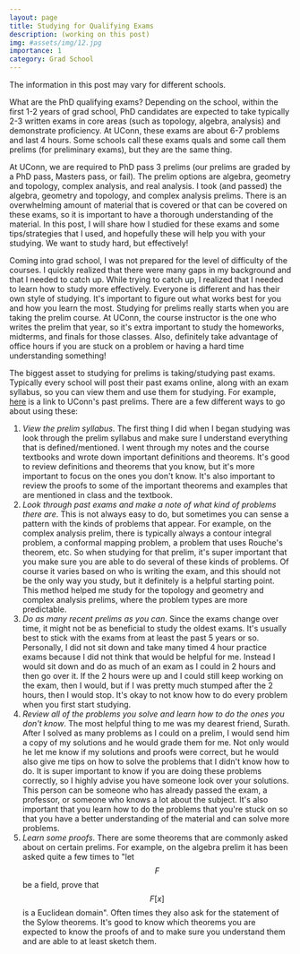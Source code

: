 ```yaml
---
layout: page
title: Studying for Qualifying Exams
description: (working on this post)
img: #assets/img/12.jpg
importance: 1
category: Grad School
---
```


The information in this post may vary for different schools. 

What are the PhD qualifying exams? Depending on the school, within the first 1-2 years of grad school, PhD candidates are expected to take typically 2-3 written exams in core areas (such as topology, algebra, analysis) and demonstrate proficiency. At UConn, these exams are about 6-7 problems and last 4 hours. Some schools call these exams quals and some call them prelims (for preliminary exams), but they are the same thing. 

At UConn, we are required to PhD pass 3 prelims (our prelims are graded by a PhD pass, Masters pass, or fail). The prelim options are algebra, geometry and topology, complex analysis, and real analysis. I took (and passed) the algebra, geometry and topology, and complex analysis prelims. There is an overwhelming amount of material that is covered or that can be covered on these exams, so it is important to have a thorough understanding of the material. In this post, I will share how I studied for these exams and some tips/strategies that I used, and hopefully these will help you with your studying. We want to study hard, but effectively!  

Coming into grad school, I was not prepared for the level of difficulty of the courses. I quickly realized that there were many gaps in my background and that I needed to catch up. While trying to catch up, I realized that I needed to learn how to study more effectively. Everyone is different and has their own style of studying. It's important to figure out what works best for you and how you learn the most. Studying for prelims really starts when you are taking the prelim course. At UConn, the course instructor is the one who writes the prelim that year, so it's extra important to study the homeworks, midterms, and finals for those classes. Also, definitely take advantage of office hours if you are stuck on a problem or having a hard time understanding something!

The biggest asset to studying for prelims is taking/studying past exams. Typically every school will post their past exams online, along with an exam syllabus, so you can view them and use them for studying. For example, [here](https://math.uconn.edu/degree-programs/graduate/preliminary-exams/) is a link to UConn's past prelims. There are a few different ways to go about using these:

1. _View the prelim syllabus_. The first thing I did when I began studying was look through the prelim syllabus and make sure I understand everything that is defined/mentioned. I went through my notes and the course textbooks and wrote down important definitions and theorems. It's good to review definitions and theorems that you know, but it's more important to focus on the ones you don't know. It's also important to review the proofs to some of the important theorems and examples that are mentioned in class and the textbook. 
2. _Look through past exams and make a note of what kind of problems there are_. This is not always easy to do, but sometimes you can sense a pattern with the kinds of problems that appear. For example, on the complex analysis prelim, there is typically always a contour integral problem, a conformal mapping problem, a problem that uses Rouche's theorem, etc. So when studying for that prelim, it's super important that you make sure you are able to do several of these kinds of problems. Of course it varies based on who is writing the exam, and this should not be the only way you study, but it definitely is a helpful starting point. This method helped me study for the topology and geometry and complex analysis prelims, where the problem types are more predictable.  
3. _Do as many recent prelims as you can_. Since the exams change over time, it might not be as beneficial to study the oldest exams. It's usually best to stick with the exams from at least the past 5 years or so. Personally, I did not sit down and take many timed 4 hour practice exams because I did not think that would be helpful for me. Instead I would sit down and do as much of an exam as I could in 2 hours and then go over it. If the 2 hours were up and I could still keep working on the exam, then I would, but if I was pretty much stumped after the 2 hours, then I would stop. It's okay to not know how to do every problem when you first start studying. 
4. _Review all of the problems you solve and learn how to do the ones you don't know_. The most helpful thing to me was my dearest friend, Surath. After I solved as many problems as I could on a prelim, I would send him a copy of my solutions and he would grade them for me. Not only would he let me know if my solutions and proofs were correct, but he would also give me tips on how to solve the problems that I didn't know how to do. It is super important to know if you are doing these problems correctly, so I highly advise you have someone look over your solutions. This person can be someone who has already passed the exam, a professor, or someone who knows a lot about the subject. It's also important that you learn how to do the problems that you're stuck on so that you have a better understanding of the material and can solve more problems. 
5. _Learn some proofs_. There are some theorems that are commonly asked about on certain prelims. For example, on the algebra prelim it has been asked quite a few times to "let $$F$$ be a field, prove that $$F[x]$$ is a Euclidean domain". Often times they also ask for the statement of the Sylow theorems. It's good to know which theorems you are expected to know the proofs of and to make sure you understand them and are able to at least sketch them. 
